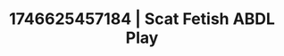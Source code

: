 ---
categories:
- Nude shadows
- AI-generated
- Virtual lover intimacy
- Bi-curious stories
- Erotic transformation
- ASMR
- Curvy bodies
- Cosplay
image: /assets/images/1746625457184.webp
layout: post
seo:
  description: Featured content with sensual Scat Fetish, ABDL Play. HD images available.
  keywords: Scat Fetish, ABDL Play
  og_image: /assets/images/1746625457184.webp
  schema_type: VisualArtwork
tags:
- ABDL Play
- Scat Fetish
- '#1746625457184'
title: 1746625457184 | Scat Fetish ABDL Play
---